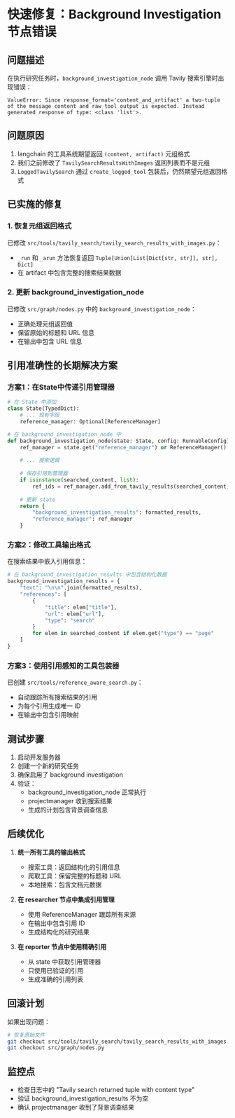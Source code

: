 # 快速修复：Background Investigation 节点错误

## 问题描述

在执行研究任务时，`background_investigation_node` 调用 Tavily 搜索引擎时出现错误：

```
ValueError: Since response_format='content_and_artifact' a two-tuple of the message content and raw tool output is expected. Instead generated response of type: <class 'list'>.
```

## 问题原因

1. langchain 的工具系统期望返回 `(content, artifact)` 元组格式
2. 我们之前修改了 `TavilySearchResultsWithImages` 返回列表而不是元组
3. `LoggedTavilySearch` 通过 `create_logged_tool` 包装后，仍然期望元组返回格式

## 已实施的修复

### 1. 恢复元组返回格式
已修改 `src/tools/tavily_search/tavily_search_results_with_images.py`：
- `_run` 和 `_arun` 方法恢复返回 `Tuple[Union[List[Dict[str, str]], str], Dict]`
- 在 artifact 中包含完整的搜索结果数据

### 2. 更新 background_investigation_node
已修改 `src/graph/nodes.py` 中的 `background_investigation_node`：
- 正确处理元组返回值
- 保留原始的标题和 URL 信息
- 在输出中包含 URL 信息

## 引用准确性的长期解决方案

### 方案1：在State中传递引用管理器

```python
# 在 State 中添加
class State(TypedDict):
    # ... 现有字段
    reference_manager: Optional[ReferenceManager]

# 在 background_investigation_node 中
def background_investigation_node(state: State, config: RunnableConfig):
    ref_manager = state.get("reference_manager") or ReferenceManager()
    
    # ... 搜索逻辑
    
    # 保存引用到管理器
    if isinstance(searched_content, list):
        ref_ids = ref_manager.add_from_tavily_results(searched_content)
    
    # 更新 state
    return {
        "background_investigation_results": formatted_results,
        "reference_manager": ref_manager
    }
```

### 方案2：修改工具输出格式

在搜索结果中嵌入引用信息：

```python
# 在 background_investigation_results 中包含结构化数据
background_investigation_results = {
    "text": "\n\n".join(formatted_results),
    "references": [
        {
            "title": elem["title"],
            "url": elem["url"],
            "type": "search"
        }
        for elem in searched_content if elem.get("type") == "page"
    ]
}
```

### 方案3：使用引用感知的工具包装器

已创建 `src/tools/reference_aware_search.py`：
- 自动跟踪所有搜索结果的引用
- 为每个引用生成唯一 ID
- 在输出中包含引用映射

## 测试步骤

1. 启动开发服务器
2. 创建一个新的研究任务
3. 确保启用了 background investigation
4. 验证：
   - background_investigation_node 正常执行
   - projectmanager 收到搜索结果
   - 生成的计划包含背景调查信息

## 后续优化

1. **统一所有工具的输出格式**
   - 搜索工具：返回结构化的引用信息
   - 爬取工具：保留完整的标题和 URL
   - 本地搜索：包含文档元数据

2. **在 researcher 节点中集成引用管理**
   - 使用 ReferenceManager 跟踪所有来源
   - 在输出中包含引用 ID
   - 生成结构化的研究结果

3. **在 reporter 节点中使用精确引用**
   - 从 state 中获取引用管理器
   - 只使用已验证的引用
   - 生成准确的引用列表

## 回滚计划

如果出现问题：

```bash
# 恢复原始文件
git checkout src/tools/tavily_search/tavily_search_results_with_images.py
git checkout src/graph/nodes.py
```

## 监控点

- 检查日志中的 "Tavily search returned tuple with content type"
- 验证 background_investigation_results 不为空
- 确认 projectmanager 收到了背景调查结果 